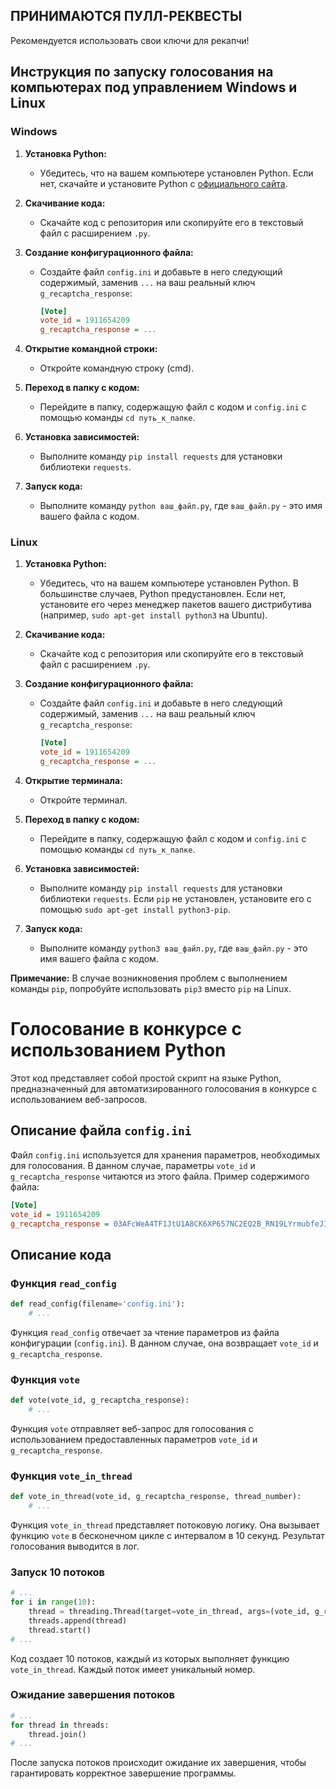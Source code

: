 ## ПРИНИМАЮТСЯ ПУЛЛ-РЕКВЕСТЫ
Рекомендуется использовать свои ключи для рекапчи!
## Инструкция по запуску голосования на компьютерах под управлением Windows и Linux

### Windows

1. **Установка Python:**
   - Убедитесь, что на вашем компьютере установлен Python. Если нет, скачайте и установите Python с [официального сайта](https://www.python.org/).

2. **Скачивание кода:**
   - Скачайте код с репозитория или скопируйте его в текстовый файл с расширением `.py`.

3. **Создание конфигурационного файла:**
   - Создайте файл `config.ini` и добавьте в него следующий содержимый, заменив `...` на ваш реальный ключ `g_recaptcha_response`:
     ```ini
     [Vote]
     vote_id = 1911654209
     g_recaptcha_response = ...
     ```

4. **Открытие командной строки:**
   - Откройте командную строку (cmd).

5. **Переход в папку с кодом:**
   - Перейдите в папку, содержащую файл с кодом и `config.ini` с помощью команды `cd путь_к_папке`.

6. **Установка зависимостей:**
   - Выполните команду `pip install requests` для установки библиотеки `requests`.

7. **Запуск кода:**
   - Выполните команду `python ваш_файл.py`, где `ваш_файл.py` - это имя вашего файла с кодом.

### Linux

1. **Установка Python:**
   - Убедитесь, что на вашем компьютере установлен Python. В большинстве случаев, Python предустановлен. Если нет, установите его через менеджер пакетов вашего дистрибутива (например, `sudo apt-get install python3` на Ubuntu).

2. **Скачивание кода:**
   - Скачайте код с репозитория или скопируйте его в текстовый файл с расширением `.py`.

3. **Создание конфигурационного файла:**
   - Создайте файл `config.ini` и добавьте в него следующий содержимый, заменив `...` на ваш реальный ключ `g_recaptcha_response`:
     ```ini
     [Vote]
     vote_id = 1911654209
     g_recaptcha_response = ...
     ```

4. **Открытие терминала:**
   - Откройте терминал.

5. **Переход в папку с кодом:**
   - Перейдите в папку, содержащую файл с кодом и `config.ini` с помощью команды `cd путь_к_папке`.

6. **Установка зависимостей:**
   - Выполните команду `pip install requests` для установки библиотеки `requests`. Если `pip` не установлен, установите его с помощью `sudo apt-get install python3-pip`.

7. **Запуск кода:**
   - Выполните команду `python3 ваш_файл.py`, где `ваш_файл.py` - это имя вашего файла с кодом.

**Примечание:** В случае возникновения проблем с выполнением команды `pip`, попробуйте использовать `pip3` вместо `pip` на Linux.



# Голосование в конкурсе с использованием Python

Этот код представляет собой простой скрипт на языке Python, предназначенный для автоматизированного голосования в конкурсе с использованием веб-запросов.

## Описание файла `config.ini`

Файл `config.ini` используется для хранения параметров, необходимых для голосования. В данном случае, параметры `vote_id` и `g_recaptcha_response` читаются из этого файла. Пример содержимого файла:

```ini
[Vote]
vote_id = 1911654209
g_recaptcha_response = 03AFcWeA4TF1JtU1A8CK6XP657NC2EQ2B_RN19LYrmubfeJIoENEuBeEYurfnjuR2Ol1f3tUb-JhTD0ZPKnmfxLdQG_3o1Rf-kpZO6CGPyQ0RAiXP_cgGNfFymLcwwKdEwWNW2CoUZyRAioUiNIwoX_7t8hVDZp4T7MLmGQc7ZU-wo_R3agTA2bCuHRM9742hGlZxvrKJfMn7O4nxdHf3jVsJdmF1Kv0ADl5u9gEG5FLD5Yy4cxMitIseOf5y72Dj09AATYMN4i9wZwXQiEYWuViDUD0RSnQDDrXIALdrS_bdueWHCLmJJLIs2MrQVWKdQYOutzrD1OYNJSpvA4Q1MhPA4sz7XEOCypY6_8sHOFUD7FtFuMpiKTutuIuvdSUsuyXuK_GST1U6kY4DCIeCoxJHxbwFP5mH6PUj4kmSKAbon8ZFglDU3CMXzjSpOftBKJQWpG2en3UIf15ZcRqKmcsI9ucRqe_eN8yoZPMwMoeKBnKHTptLedn2S7rXE9kipMTPHWGR_H2Zqm8PD8KDpiF-b8l3FSRV_Tg20aw-Za-fnPijLoFDHYTCnuFkioWjbHYJ8v8YennmK
```

## Описание кода

### Функция `read_config`

```python
def read_config(filename='config.ini'):
    # ...
```

Функция `read_config` отвечает за чтение параметров из файла конфигурации (`config.ini`). В данном случае, она возвращает `vote_id` и `g_recaptcha_response`.

### Функция `vote`

```python
def vote(vote_id, g_recaptcha_response):
    # ...
```

Функция `vote` отправляет веб-запрос для голосования с использованием предоставленных параметров `vote_id` и `g_recaptcha_response`.

### Функция `vote_in_thread`

```python
def vote_in_thread(vote_id, g_recaptcha_response, thread_number):
    # ...
```

Функция `vote_in_thread` представляет потоковую логику. Она вызывает функцию `vote` в бесконечном цикле с интервалом в 10 секунд. Результат голосования выводится в лог.

### Запуск 10 потоков

```python
# ...
for i in range(10):
    thread = threading.Thread(target=vote_in_thread, args=(vote_id, g_recaptcha_response, i + 1))
    threads.append(thread)
    thread.start()
# ...
```

Код создает 10 потоков, каждый из которых выполняет функцию `vote_in_thread`. Каждый поток имеет уникальный номер.

### Ожидание завершения потоков

```python
# ...
for thread in threads:
    thread.join()
# ...
```

После запуска потоков происходит ожидание их завершения, чтобы гарантировать корректное завершение программы.
